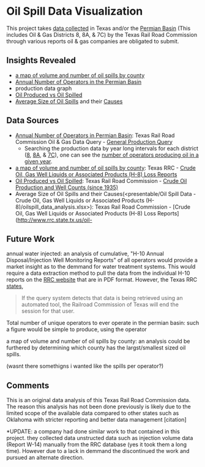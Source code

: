 # Oil Spill Data Visualization

This project takes [data collected](http://www.rrc.state.tx.us/about-us/resource-center/research/online-research-queries/) in Texas and/or the [Permian Basin](https://upload.wikimedia.org/wikipedia/en/4/4e/Active_wells_on_the_Permian_Basin.jpg) (This includes Oil & Gas Districts 8, 8A, & 7C) by the Texas Rail Road Commission through various reports oil & gas companies are obligated to submit. 


## Insights Revealed
- [a map of volume and number of oil spills by county](presentable/oil_spill_net_loss_2009_2018.png)
- [Annual Number of Operators in the Permian Basin](<presentable/Number of Operators Annually in the Permian Basin.png>) 
- production data graph
- [Oil Produced vs Oil Spilled](presentable/Oil_Produced_vs_Oil_Spilled.png)
- [Average Size of Oil Spills](presentable/oil_spills.png) and their [Causes](presentable/oil_spill_causes.png)


## Data Sources
- [Annual Number of Operators in Permian Basin](<production data/anuual_Operators_by_District.xlsx>): Texas Rail Road Commission Oil & Gas Data Query - [General Production Query](http://webapps2.rrc.texas.gov/EWA/productionQueryAction.do) 
  - Searching the production data by year long intervals for each district  ([8](https://github.com/chessybo/Oil-Spill-Data-Visualization/tree/master/production%20data/District%208), [8A](https://github.com/chessybo/Oil-Spill-Data-Visualization/tree/master/production%20data/District%208A), & [7C](https://github.com/chessybo/Oil-Spill-Data-Visualization/tree/master/production%20data/District%207C)), one can see the [number of operators producing oil in a given year](<production data/anuual_Operators_by_District.xlsx>).
- [a map of volume and number of oil spills by county](plot_rrc_data.py): Texas RRC - [Crude Oil, Gas Well Liquids or Associated Products (H-8) Loss Reports](http://www.rrc.state.tx.us/oil-gas/compliance-enforcement/h-8/)
- [Oil Produced vs Oil Spilled](oil_produced_and_oil_spilled.py): Texas Rail Road Commission - [Crude Oil Production and Well Counts (since 1935)](http://www.rrc.state.tx.us/oil-gas/research-and-statistics/production-data/historical-production-data/crude-oil-production-and-well-counts-since-1935/)
- Average Size of Oil Spills and their Causes(<presentable/Oil Spill Data - Crude Oil, Gas Well Liquids or Associated Products (H-8)/oilspill_data_analysis.xlsx>): Texas Rail Road Commission - [Crude Oil, Gas Well Liquids or Associated Products (H-8) Loss Reports](http://www.rrc.state.tx.us/oil-


## Future Work
annual water injected: an analysis of cumulative, "H-10 Annual Disposal/Injection Well Monitoring Reports" of all operators would provide a market insight as to the demmand for water treatment systems. This would require a data extraction method to pull the data from the individual H-10 reports on the [RRC website](http://webapps.rrc.state.tx.us/H10/h10PublicMain.do) that are in PDF format. However, the Texas RRC [states](http://www.rrc.state.tx.us/about-us/resource-center/research/online-research-queries/), 
> If the query system detects that data is being retrieved using an automated tool, the Railroad Commission of Texas will end the session for that user.

Total number of unique operators to ever operate in the permian basin: such a figure would be simple to produce, using the operator


a map of volume and number of oil spills by county: an analysis could be furthered by determining which county has the largst/smallest sized oil spills.

(wasnt there somethigns i wanted like the spills per operator?)

## Comments
This is an original data analysis of this Texas Rail Road Commission data. The reason this analysis has not been done previously is likely due to the limited scope of the available data compared to other states such as Oklahoma with stricter reporting and better data management [citation]

*UPDATE: a company had done similar work to that contained in this project. they collected data unstructed data such as injection volume data (Report W-14) manually from the RRC database (yes it took them a long time). However due to a lack in demmand the discontinued the work and pursued an alternate direction.

